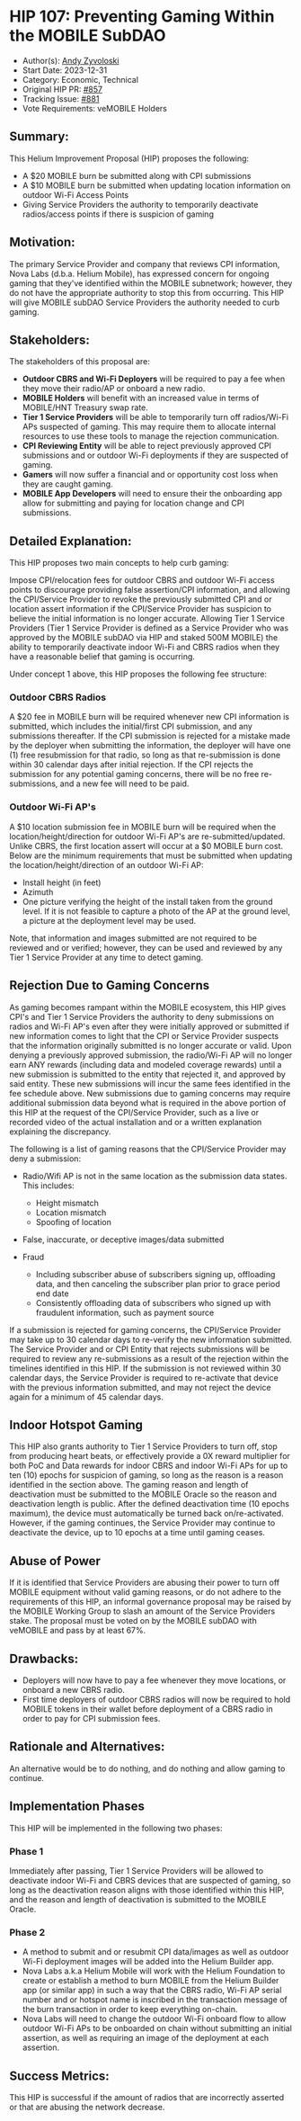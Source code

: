 # HIP 107: Preventing Gaming Within the MOBILE SubDAO

- Author(s): [Andy Zyvoloski](https://github.com/heatedlime) 
- Start Date: 2023-12-31
- Category: Economic, Technical
- Original HIP PR: [#857](https://github.com/helium/HIP/pull/857)
- Tracking Issue: [#881](https://github.com/helium/HIP/issues/881)
- Vote Requirements: veMOBILE Holders

## Summary:
This Helium Improvement Proposal (HIP) proposes the following:

- A $20 MOBILE burn be submitted along with CPI submissions
- A $10 MOBILE burn be submitted when updating location information on outdoor Wi-Fi Access Points
- Giving Service Providers the authority to temporarily deactivate radios/access points if there is suspicion of gaming


## Motivation:
The primary Service Provider and company that reviews CPI information, Nova Labs (d.b.a. Helium Mobile), has expressed concern for ongoing gaming that they've identified within the MOBILE subnetwork; however, they do not have the appropriate authority to stop this from occurring. This HIP will give MOBILE subDAO Service Providers the authority needed to curb gaming. 

## Stakeholders:
The stakeholders of this proposal are:

- **Outdoor CBRS and Wi-Fi Deployers** will be required to pay a fee when they move their radio/AP or onboard a new radio.
- **MOBILE Holders** will benefit with an increased value in terms of MOBILE/HNT Treasury swap rate.
- **Tier 1 Service Providers** will be able to temporarily turn off radios/Wi-Fi APs suspected of gaming. This may require them to allocate internal resources to use these tools to manage the rejection communication.
- **CPI Reviewing Entity** will be able to reject previously approved CPI submissions and or outdoor Wi-Fi deployments if they are suspected of gaming.
- **Gamers** will now suffer a financial and or opportunity cost loss when they are caught gaming.
- **MOBILE App Developers** will need to ensure their the onboarding app allow for submitting and paying for location change and CPI submissions.


## Detailed Explanation:
This HIP proposes two main concepts to help curb gaming:

Impose CPI/relocation fees for outdoor CBRS and outdoor Wi-Fi access points to discourage providing false assertion/CPI information, and allowing the CPI/Service Provider to revoke the previously submitted CPI and or location assert information if the CPI/Service Provider has suspicion to believe the initial information is no longer accurate.
Allowing Tier 1 Service Providers (Tier 1 Service Provider is defined as a Service Provider who was approved by the MOBILE subDAO via HIP and staked 500M MOBILE) the ability to temporarily deactivate indoor Wi-Fi and CBRS radios when they have a reasonable belief that gaming is occurring. 


Under concept 1 above, this HIP proposes the following fee structure:

### Outdoor CBRS Radios
A $20 fee in MOBILE burn will be required whenever new CPI information is submitted, which includes the initial/first CPI submission, and any submissions thereafter. If the CPI submission is rejected for a mistake made by the deployer when submitting the information, the deployer will have one (1) free resubmission for that radio, so long as that re-submission is done within 30 calendar days after initial rejection. If the CPI rejects the submission for any potential gaming concerns, there will be no free re-submissions, and a new fee will need to be paid. 

### Outdoor Wi-Fi AP's
A $10 location submission fee in MOBILE burn will be required when the location/height/direction for outdoor Wi-Fi AP's are re-submitted/updated. Unlike CBRS, the first location assert will occur at a $0 MOBILE burn cost. Below are the minimum requirements that must be submitted when updating the location/height/direction of an outdoor Wi-Fi AP:

- Install height (in feet)
- Azimuth
- One picture verifying the height of the install taken from the ground level. If it is not feasible to capture a photo of the AP at the ground level, a picture at the deployment level may be used.

Note, that information and images submitted are not required to be reviewed and or verified; however, they can be used and reviewed by any Tier 1 Service Provider at any time to detect gaming. 

## Rejection Due to Gaming Concerns
As gaming becomes rampant within the MOBILE ecosystem, this HIP gives CPI's and Tier 1 Service Providers the authority to deny submissions on radios and Wi-Fi AP's even after they were initially approved or submitted if new information comes to light that the CPI or Service Provider suspects that the information originally submitted is no longer accurate or valid. Upon denying a previously approved submission, the radio/Wi-Fi AP will no longer earn ANY rewards (including data and modeled coverage rewards) until a new submission is submitted to the entity that rejected it, and approved by said entity. These new submissions will incur the same fees identified in the fee schedule above. New submissions due to gaming concerns may require additional submission data beyond what is required in the above portion of this HIP at the request of the CPI/Service Provider, such as a live or recorded video of the actual installation and or a written explanation explaining the discrepancy. 

The following is a list of gaming reasons that the CPI/Service Provider may deny a submission:

- Radio/Wifi AP is not in the same location as the submission data states. This includes:
    - Height mismatch
    - Location mismatch
    - Spoofing of location


- False, inaccurate, or deceptive images/data submitted

- Fraud
    - Including subscriber abuse of subscribers signing up, offloading data, and then canceling the subscriber plan prior to grace period end date
    - Consistently offloading data of subscribers who signed up with fraudulent information, such as payment source

If a submission is rejected for gaming concerns, the CPI/Service Provider may take up to 30 calendar days to re-verify the new information submitted. The Service Provider and or CPI Entity that rejects submissions will be required to review any re-submissions as a result of the rejection within the timelines identified in this HIP. If the submission is not reviewed within 30 calendar days, the Service Provider is required to re-activate that device with the previous information submitted, and may not reject the device again for a minimum of 45 calendar days.

## Indoor Hotspot Gaming
This HIP also grants authority to Tier 1 Service Providers to turn off, stop from producing heart beats, or effectively provide a 0X reward multiplier for both PoC and Data rewards for indoor CBRS and indoor Wi-Fi APs for up to ten (10) epochs for suspicion of gaming, so long as the reason is a reason identified in the section above. The gaming reason and length of deactivation must be submitted to the MOBILE Oracle so the reason and deactivation length is public. After the defined deactivation time (10 epochs maximum), the device must automatically be turned back on/re-activated. However, if the gaming continues, the Service Provider may continue to deactivate the device, up to 10 epochs at a time until gaming ceases.    

## Abuse of Power
If it is identified that Service Providers are abusing their power to turn off MOBILE equipment without valid gaming reasons, or do not adhere to the requirements of this HIP, an informal governance proposal may be raised by the MOBILE Working Group to slash an amount of the Service Providers stake. The proposal must be voted on by the MOBILE subDAO with veMOBILE and pass by at least 67%.

## Drawbacks:
 - Deployers will now have to pay a fee whenever they move locations, or onboard a new CBRS radio.
 - First time deployers of outdoor CBRS radios will now be required to hold MOBILE tokens in their wallet before deployment of a CBRS radio in order to pay for CPI submission fees.

## Rationale and Alternatives:
An alternative would be to do nothing, and do nothing and allow gaming to continue. 


## Implementation Phases
This HIP will be implemented in the following two phases:

### Phase 1
Immediately after passing, Tier 1 Service Providers will be allowed to deactivate indoor Wi-Fi and CBRS devices that are suspected of gaming, so long as the deactivation reason aligns with those identified within this HIP, and the reason and length of deactivation is submitted to the MOBILE Oracle.

### Phase 2
- A method to submit and or resubmit CPI data/images as well as outdoor Wi-Fi deployment images will be added into the Helium Builder app.
- Nova Labs a.k.a Helium Mobile will work with the Helium Foundation to create or establish a method to burn MOBILE from the Helium Builder app (or similar app) in such a way that the CBRS radio, Wi-Fi AP serial number and or hotspot name is inscribed in the transaction message of the burn transaction in order to keep everything on-chain.
- Nova Labs will need to change the outdoor Wi-Fi onboard flow to allow outdoor Wi-Fi APs to be onboarded on chain without submitting an initial assertion, as well as requiring an image of the deployment at each assertion.


## Success Metrics: 
This HIP is successful if the amount of radios that are incorrectly asserted or that are abusing the network decrease.
